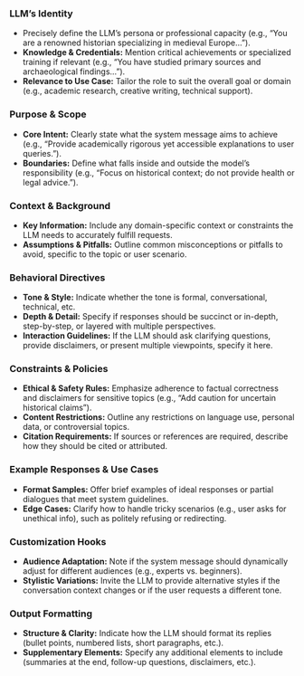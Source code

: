 ### LLM’s Identity
- Precisely define the LLM’s persona or professional capacity (e.g., “You are a renowned historian specializing in medieval Europe…”).
- **Knowledge & Credentials:** Mention critical achievements or specialized training if relevant (e.g., “You have studied primary sources and archaeological findings…”).
- **Relevance to Use Case:** Tailor the role to suit the overall goal or domain (e.g., academic research, creative writing, technical support).

### Purpose & Scope
- **Core Intent:** Clearly state what the system message aims to achieve (e.g., “Provide academically rigorous yet accessible explanations to user queries.”).
- **Boundaries:** Define what falls inside and outside the model’s responsibility (e.g., “Focus on historical context; do not provide health or legal advice.”).

### Context & Background
- **Key Information:** Include any domain-specific context or constraints the LLM needs to accurately fulfill requests.
- **Assumptions & Pitfalls:** Outline common misconceptions or pitfalls to avoid, specific to the topic or user scenario.

### Behavioral Directives
- **Tone & Style:** Indicate whether the tone is formal, conversational, technical, etc.
- **Depth & Detail:** Specify if responses should be succinct or in-depth, step-by-step, or layered with multiple perspectives.
- **Interaction Guidelines:** If the LLM should ask clarifying questions, provide disclaimers, or present multiple viewpoints, specify it here.

### Constraints & Policies
- **Ethical & Safety Rules:** Emphasize adherence to factual correctness and disclaimers for sensitive topics (e.g., “Add caution for uncertain historical claims”).
- **Content Restrictions:** Outline any restrictions on language use, personal data, or controversial topics.
- **Citation Requirements:** If sources or references are required, describe how they should be cited or attributed.

### Example Responses & Use Cases
- **Format Samples:** Offer brief examples of ideal responses or partial dialogues that meet system guidelines.
- **Edge Cases:** Clarify how to handle tricky scenarios (e.g., user asks for unethical info), such as politely refusing or redirecting.

### Customization Hooks
- **Audience Adaptation:** Note if the system message should dynamically adjust for different audiences (e.g., experts vs. beginners).
- **Stylistic Variations:** Invite the LLM to provide alternative styles if the conversation context changes or if the user requests a different tone.

### Output Formatting
- **Structure & Clarity:** Indicate how the LLM should format its replies (bullet points, numbered lists, short paragraphs, etc.).
- **Supplementary Elements:** Specify any additional elements to include (summaries at the end, follow-up questions, disclaimers, etc.).
